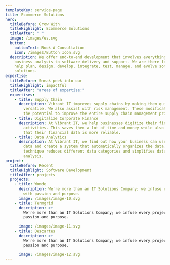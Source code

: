 ```yaml
---
templateKey: service-page
title: Ecommerce Solutions
hero:
  titleBefore: Grow With
  titleHighlight: Ecommerce Solutions
  titleAfter: " "
  image: /images/es.svg
  button:
    buttonText: Book A Consultation
    icon: /images/Button Icon.svg
  description: We offer end-to-end development that involves everything from
    business analysis to software delivery and support. We are there for you to
    help plan, design, develop, integrate, test, manage, and evolve software
    solutions.
expertise:
  titleBefore: Sneak peek into our
  titleHighlight: impactful
  titleAfter: "areas of expertise:"
  expertises:
    - title: Supply Chain
      description: Vibrant IT improves supply chains by making them quicker and more
        versatile. We also assist with risk management. These modifications have
        the potential to improve the entire supply chain management process.
    - title: Digitalize Corporate Finance
      description: At Vibrant IT, we help businesses digitize their financial
        activities. This saves them a lot of time and money while also ensuring
        that their financial data is more reliable.
    - title: Data Analytics
      description: At Vibrant IT, we find out how your business can use all of its
        data and create a system that automatically organizes the data. This
        technique reduces different data categories and simplifies data
        analysis.
project:
  titleBefore: Recent
  titleHighlight: Software Development
  titleAfter: projects
  projects:
    - title: Wonde
      description: We're more than an IT Solutions Company; we infuse every project
        with passion and purpose.
      image: /images/image-10.svg
    - title: Termgrid
      description: >+
        We're more than an IT Solutions Company; we infuse every project with
        passion and purpose.

      image: /images/image-11.svg
    - title: Descartes
      description: >+
        We're more than an IT Solutions Company; we infuse every project with
        passion and purpose.

      image: /images/image-12.svg
---
```

